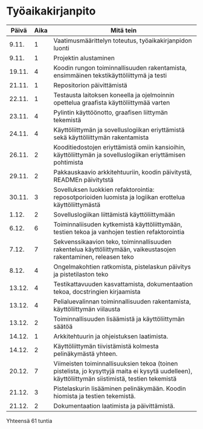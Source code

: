 # Työaikakirjanpito

Päivä | Aika | Mitä tein
----- | ---- | ------------
9.11. |   1  | Vaatimusmäärittelyn toteutus, työaikakirjanpidon luonti
9.11. |   1  | Projektin alustaminen
19.11.|   4  | Koodin rungon toiminnallisuuden rakentamista, ensimmäinen tekstikäyttöliittymä ja testi
21.11.|   1  | Repositorion päivittämistä
22.11.|   1  | Testausta laitoksen koneella ja ojelmoinnin opettelua graafista käyttöliittymää varten
23.11.|   4  | Pylintin käyttöönotto, graafisen liittymän tekemistä
24.11.|   4  | Käyttöliittymän ja sovelluslogiikan eriyttämistä sekä käyttöliittymän rakentamista
26.11.|   2  | Kooditiedostojen eriyttämistä omiin kansioihin, käyttöliittymän ja sovelluslogiikan eriyttämisen pohtimista
29.11.|   2  | Pakkauskaavio arkkitehtuuriin, koodin päivitystä, READMEn päivitytstä
30.11.|   3  | Sovelluksen luokkien refaktorointia: reposotporioiden luomista ja logiikan erottelua käyttöliittymästä
1.12. |   2  | Sovelluslogiikan liittämistä käyttöliittymään
6.12. |   6  | Toiminnaliisuden kytkemistä käyttöliittymään, testien tekoa ja vanhojen testien refaktorointia
7.12. |   7  | Sekvenssikaavion teko, toiminnallisuuden rakentelua käyttöliittymään, vaikeustasojen rakentaminen, releasen teko
8.12. |   4  | Ongelmakohtien ratkomista, pistelaskun päivitys ja pistetilaston teko
13.12.|   4  | Testikattavuuden kasvattamista, dokumentaation tekoa, docstringien kirjaamista
13.12.|   4  | Pelialuevalinnan toiminnallisuuden rakentamista, käyttöliittymän viilausta
13.12.|   2  | Toiminnallisuuden lisäämistä ja käyttöliittymän säätöä
14.12.|   1  | Arkkitehtuurin ja ohjeistuksen laatimista.
14.12.|   2  | Käyttöliittymän tiivistämistä kolmesta pelinäkymästä yhteen.
20.12.|   7  | Viimeisten toiminnallisuuksien tekoa (toinen pistelista, jo kysyttyjä maita ei kysytä uudelleen), käyttöliittymän siistimistä, testien tekemistä
21.12.|   3  | Pistelaskurin lisääminen pelinäkymään. Koodin hiomista ja testien tekemistä.
21.12.|   2  | Dokumentaation laatimista ja päivittämistä.

Yhteensä 61 tuntia
